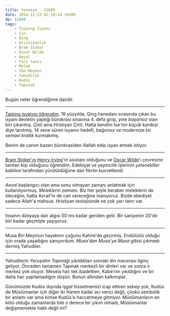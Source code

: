 ```yaml
---
title: Yevmiye - 12689
date: 2014-11-23 02:18:14 +0200
dp: 12689
tags: 
    - Taiping İsyanı
    - Çin
    - Qing
    - Hristiyanlık
    - Bram Stoker
    - Oscar Wilde
    - Aeval
    - Yarı tanrı
    - Melek
    - İbn Meymun
    - Yahudilik
    - Kudüs
    - Tapınak
---
```


Bugün neler öğrendiğime dairdir.

--------------

[Taiping isyanını öğrendim](http://en.wikipedia.org/wiki/Taiping_Rebellion).
19 yüzyılda, Qing hanedanı sırasında çıkan bu isyanı devletin yaptığı
bürokrasi sınavına 4. defa girip, yine *başarısız* olan biri çıkarmış.
Çinli ama Hristiyan Çinli. Hatta kendini *İsa'nın küçük kardeşi* diye tanıtmış.
14 sene süren isyanın hedefi, bağımsız ve modernize bir *semavi krallık*
kurmakmış.

Benim de canım bazen bürokrasiden illallah edip isyan etmek istiyor.

--------------

[Bram Stoker'ın](http://tr.wikipedia.org/wiki/Bram_Stoker) [Henry
Irving](http://tr.wikipedia.org/wiki/Henry_Irving)'in asistanı olduğunu ve
[Oscar Wilde](http://tr.wikipedia.org/wiki/Oscar_Wilde)'ı çevresine tanıtan
kişi olduğunu öğrendim. Edebiyat ve yayıncılık işlerinin *yetenekliler
kabilesi* tarafından yürütüldüğüne dair fikrim kuvvetlendi.

--------------

*Aeval* başlangıcı olan ama sonu olmayan zamanı anlatmak için
kullanılıyormuş. *Meleklerin zamanı.* Biz her şeyle beraber meleklerin
de öleceğini, hatta Azrail'in de can vereceğine inanıyoruz. Bizde
ebediyet sadece Allah'a mahsus. Hristiyan teolojisinde ne çok yarı tanrı
var.

--------------

İnsanın dünyaya dair algısı 50 ms kadar geriden gelir. Bir saniyenin
20'de biri kadar geçmişte yaşıyoruz.

--------------

Musa Bin Meymun hayatının çoğunu Kahire'de geçirmiş. Endülüslü olduğu
için orada yaşadığını sanıyordum. *Musa'dan Musa'ya Musa gibisi çıkmadı*
dermiş Yahudiler.

--------------

Yahudilerin *Yeruşalim Tapınağı* yıkıldıktan sonraki din macerası ilginç
geliyor. Önceden tamamen Tapınak merkezli bir dinleri var ve sonra o
merkez yok oluyor. Mesela hac tek ibadetken, Kabe'nin yıkıldığını ve bir
daha hac yapılamadığını düşün. Bunun altından kalkmışlar.

Günümüzde Kudüs dışında *işgal* hissetmemizi icap ettiren sebep yok,
Kudüs de Müslümanlar için diğer iki Harem kadar acı verici değil, çünkü
sembolik bir anlamı var ama kimse Kudüs'e haccetmeye gitmiyor.
Müslümanların en kötü olduğu zamanlarda bile o derece bir yıkım olmadı,
Müslümanlar değişmemekte haklı değil mi?

